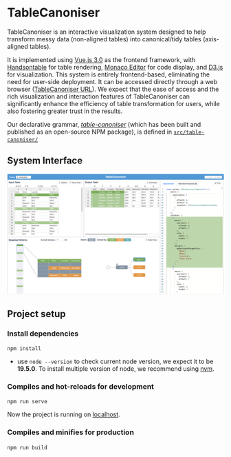 # TableCanoniser

TableCanoniser is an interactive visualization system designed to help transform messy data (non-aligned tables) into canonical/tidy tables (axis-aligned tables).

It is implemented using [Vue.js 3.0](https://vuejs.org/) as the frontend framework, with [Handsontable](https://handsontable.com/) for table rendering, [Monaco Editor](https://microsoft.github.io/monaco-editor/) for code display, and [D3.js](https://d3js.org/) for visualization.
This system is entirely frontend-based, eliminating the need for user-side deployment.
It can be accessed directly through a web browser ([TableCanoniser URL](https://tablecanoniser.github.io/)).
We expect that the ease of access and the rich visualization and interaction features of TableCanoniser can significantly enhance the efficiency of table transformation for users, while also fostering greater trust in the results.

Our declarative grammar, [_table-canoniser_](https://www.npmjs.com/package/table-canoniser) (which has been built and published as an open-source NPM package), is defined in [`src/table-canoniser/`](https://github.com/TableCanoniser/TableCanoniser.github.io/tree/deploy/src/table-canoniser)

## System Interface

![System Interface](./system-interface.png)

## Project setup

### Install dependencies

```
npm install
```

- use `node --version` to check current node version, we expect it to be **19.5.0**. To install multiple version of node, we recommend using [nvm](https://github.com/nvm-sh/nvm).

### Compiles and hot-reloads for development

```
npm run serve
```

Now the project is running on [localhost](http://localhost:8080/).

### Compiles and minifies for production

```
npm run build
```
